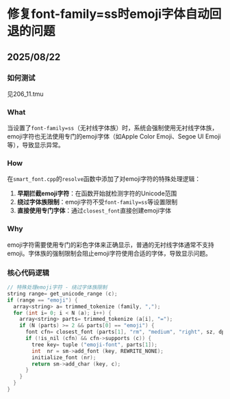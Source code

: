 # 修复font-family=ss时emoji字体自动回退的问题

## 2025/08/22

### 如何测试

见206_11.tmu

### What

当设置了`font-family=ss`（无衬线字体族）时，系统会强制使用无衬线字体族，emoji字符也无法使用专门的emoji字体（如Apple Color Emoji、Segoe UI Emoji等），导致显示异常。

### How

在`smart_font.cpp`的`resolve`函数中添加了对emoji字符的特殊处理逻辑：

1. **早期拦截emoji字符**：在函数开始就检测字符的Unicode范围
2. **绕过字体族限制**：emoji字符不受`font-family=ss`等设置限制
3. **直接使用专门字体**：通过`closest_font`直接创建emoji字体

### Why

emoji字符需要使用专门的彩色字体来正确显示，普通的无衬线字体通常不支持emoji。字体族的强制限制会阻止emoji字符使用合适的字体，导致显示问题。

### 核心代码逻辑

```cpp
// 特殊处理emoji字符 - 绕过字体族限制
string range= get_unicode_range (c);
if (range == "emoji") {
  array<string> a= trimmed_tokenize (family, ",");
  for (int i= 0; i < N (a); i++) {
    array<string> parts= trimmed_tokenize (a[i], "=");
    if (N (parts) >= 2 && parts[0] == "emoji") {
      font cfn= closest_font (parts[1], "rm", "medium", "right", sz, dpi, 1);
      if (!is_nil (cfn) && cfn->supports (c)) {
        tree key= tuple ("emoji-font", parts[1]);
        int  nr = sm->add_font (key, REWRITE_NONE);
        initialize_font (nr);
        return sm->add_char (key, c);
      }
    }
  }
}
```